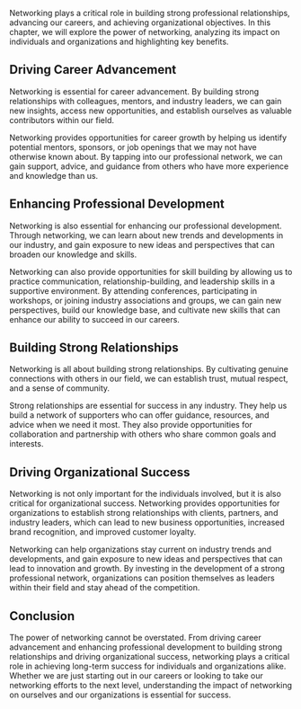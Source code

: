 
Networking plays a critical role in building strong professional relationships, advancing our careers, and achieving organizational objectives. In this chapter, we will explore the power of networking, analyzing its impact on individuals and organizations and highlighting key benefits.

Driving Career Advancement
--------------------------

Networking is essential for career advancement. By building strong relationships with colleagues, mentors, and industry leaders, we can gain new insights, access new opportunities, and establish ourselves as valuable contributors within our field.

Networking provides opportunities for career growth by helping us identify potential mentors, sponsors, or job openings that we may not have otherwise known about. By tapping into our professional network, we can gain support, advice, and guidance from others who have more experience and knowledge than us.

Enhancing Professional Development
----------------------------------

Networking is also essential for enhancing our professional development. Through networking, we can learn about new trends and developments in our industry, and gain exposure to new ideas and perspectives that can broaden our knowledge and skills.

Networking can also provide opportunities for skill building by allowing us to practice communication, relationship-building, and leadership skills in a supportive environment. By attending conferences, participating in workshops, or joining industry associations and groups, we can gain new perspectives, build our knowledge base, and cultivate new skills that can enhance our ability to succeed in our careers.

Building Strong Relationships
-----------------------------

Networking is all about building strong relationships. By cultivating genuine connections with others in our field, we can establish trust, mutual respect, and a sense of community.

Strong relationships are essential for success in any industry. They help us build a network of supporters who can offer guidance, resources, and advice when we need it most. They also provide opportunities for collaboration and partnership with others who share common goals and interests.

Driving Organizational Success
------------------------------

Networking is not only important for the individuals involved, but it is also critical for organizational success. Networking provides opportunities for organizations to establish strong relationships with clients, partners, and industry leaders, which can lead to new business opportunities, increased brand recognition, and improved customer loyalty.

Networking can help organizations stay current on industry trends and developments, and gain exposure to new ideas and perspectives that can lead to innovation and growth. By investing in the development of a strong professional network, organizations can position themselves as leaders within their field and stay ahead of the competition.

Conclusion
----------

The power of networking cannot be overstated. From driving career advancement and enhancing professional development to building strong relationships and driving organizational success, networking plays a critical role in achieving long-term success for individuals and organizations alike. Whether we are just starting out in our careers or looking to take our networking efforts to the next level, understanding the impact of networking on ourselves and our organizations is essential for success.
